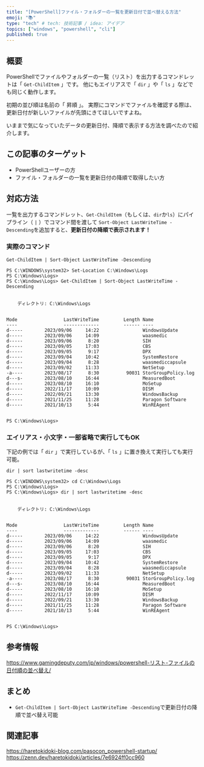 ```yaml
---
title: "[PowerShell]ファイル・フォルダーの一覧を更新日付で並べ替える方法"
emoji: "📚"
type: "tech" # tech: 技術記事 / idea: アイデア
topics: ["windows", "powershell", "cli"]
published: true
---
```

## 概要
PowerShellでファイルやフォルダーの一覧（リスト）を出力するコマンドレットは「 `Get-ChildItem` 」です。
他にもエイリアスで「 `dir` 」や「 `ls` 」などでも同じく動作します。

初期の並び順は名前の「 昇順 」。
実際にコマンドでファイルを確認する際は、更新日付が新しいファイルが先頭にきてほしいですよね。

いままで気になっていたデータの更新日付、降順で表示する方法を調べたので紹介します。

## この記事のターゲット
- PowerShellユーザーの方
- ファイル・フォルダーの一覧を更新日付の降順で取得したい方

## 対応方法
一覧を出力するコマンドレット、`Get-ChildItem`（もしくは、`dir`か`ls`）にパイプライン（ `|` ）でコマンド間を渡して
`Sort-Object LastWriteTime -Descending`を追加すると、**更新日付の降順で表示されます！**

### 実際のコマンド
```powershell:コピー用
Get-ChildItem | Sort-Object LastWriteTime -Descending
```
```powershell:コマンド実行結果
PS C:\WINDOWS\system32> Set-Location C:\Windows\Logs
PS C:\Windows\Logs>
PS C:\Windows\Logs> Get-ChildItem | Sort-Object LastWriteTime -Descending


    ディレクトリ: C:\Windows\Logs


Mode                 LastWriteTime         Length Name
----                 -------------         ------ ----
d-----        2023/09/06     14:22                WindowsUpdate
d-----        2023/09/06     14:09                waasmedic
d-----        2023/09/06      8:20                SIH
d-----        2023/09/05     17:03                CBS
d-----        2023/09/05      9:17                DPX
d-----        2023/09/04     10:42                SystemRestore
d-----        2023/09/04      8:28                waasmediccapsule
d-----        2023/09/02     11:33                NetSetup
-a----        2023/08/17      8:30          90031 StorGroupPolicy.log
d---s-        2023/08/10     16:44                MeasuredBoot
d-----        2023/08/10     16:10                MoSetup
d-----        2022/11/17     10:09                DISM
d-----        2022/09/21     13:30                WindowsBackup
d-----        2021/11/25     11:28                Paragon Software
d-----        2021/10/13      5:44                WinREAgent


PS C:\Windows\Logs>
```

### エイリアス・小文字・一部省略で実行してもOK
下記の例では「 `dir` 」で実行しているが、「 `ls` 」に置き換えて実行しても実行可能。
```powershell:コピー用
dir | sort lastwritetime -desc
```
```powershell:エイリアス・小文字・一部省略で実行しても動作可
PS C:\WINDOWS\system32> cd C:\Windows\Logs
PS C:\Windows\Logs>
PS C:\Windows\Logs> dir | sort lastwritetime -desc


    ディレクトリ: C:\Windows\Logs


Mode                 LastWriteTime         Length Name
----                 -------------         ------ ----
d-----        2023/09/06     14:22                WindowsUpdate
d-----        2023/09/06     14:09                waasmedic
d-----        2023/09/06      8:20                SIH
d-----        2023/09/05     17:03                CBS
d-----        2023/09/05      9:17                DPX
d-----        2023/09/04     10:42                SystemRestore
d-----        2023/09/04      8:28                waasmediccapsule
d-----        2023/09/02     11:33                NetSetup
-a----        2023/08/17      8:30          90031 StorGroupPolicy.log
d---s-        2023/08/10     16:44                MeasuredBoot
d-----        2023/08/10     16:10                MoSetup
d-----        2022/11/17     10:09                DISM
d-----        2022/09/21     13:30                WindowsBackup
d-----        2021/11/25     11:28                Paragon Software
d-----        2021/10/13      5:44                WinREAgent


PS C:\Windows\Logs>
```

## 参考情報
https://www.gamingdeputy.com/jp/windows/powershell-リスト-ファイルの日付順の並べ替え/

## まとめ
- `Get-ChildItem | Sort-Object LastWriteTime -Descending`で更新日付の降順で並べ替え可能

## 関連記事
https://haretokidoki-blog.com/pasocon_powershell-startup/
https://zenn.dev/haretokidoki/articles/7e6924ff0cc960
